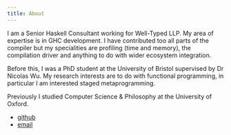 ```yaml
---
title: About
---
```


I am a Senior Haskell Consultant working for Well-Typed LLP. My area of expertise
is in GHC development. I have contributed too all parts of the compiler but my
specialities are profiling (time and memory), the compilation driver and anything
to do with wider ecosystem integration.

Before this, I was a PhD student at the University of Bristol supervised by
Dr Nicolas Wu. My research interests are to do with functional programming,
in particular I am interested staged metaprogramming.

Previously I studied Computer Science & Philosophy at the University of Oxford.

* [github](http://www.github.com/mpickering)
* [email](mailto:matthew@well-typed.com)


